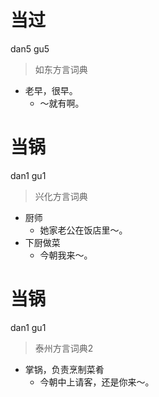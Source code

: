 # 当过
dan5 gu5
> 如东方言词典
- 老早，很早。
  - ～就有啊。

# 当锅
dan1 gu1
> 兴化方言词典
- 厨师
  - 她家老公在饭店里～。
- 下厨做菜
  - 今朝我来～。

# 当锅
dan1 gu1
> 泰州方言词典2
- 掌锅，负责烹制菜肴
  - 今朝中上请客，还是你来～。

